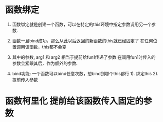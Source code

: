 # 函数绑定

1. 函数绑定就是创建一个函数，可以在特定的this环境中指定参数调用另一个参数.

2. 函数一旦bind成功，那么从此以后返回的新函数的this就已经固定了
在任何位置调用该函数，this都不会变

3. 其中的参数, arg1 和 arg2 相当于提前给fun1传递了参数
在调用fun1时传入的参数会紧跟其后，作为额外的参数.

4. bind功能: 一个函数可以bind任意次数，想bind到哪个this都行
    1). 绑定this
    2). 提前传入参数

# 函数柯里化 提前给该函数传入固定的参数
